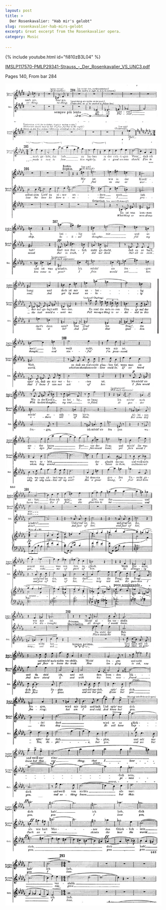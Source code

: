 ```yaml
---
layout: post
title: >
  Der Rosenkavalier: "Hab mir's gelobt"
slug: rosenkavalier-hab-mirs-gelobt
excerpt: Great excerpt from the Rosenkavalier opera.
category: Music

---
```


{% include youtube.html id="fi810zB3L04" %}

[IMSLP117570-PMLP29341-Strauss\_-_Der_Rosenkavalier_VS_UNC3.pdf](IMSLP117570-PMLP29341-Strauss_-_Der_Rosenkavalier_VS_UNC3.pdf)

Pages 140, From bar 284

![hab-mirs-gelobt-01.png](hab-mirs-gelobt-01.png)
![hab-mirs-gelobt-02.png](hab-mirs-gelobt-02.png)
![hab-mirs-gelobt-03.jpg](hab-mirs-gelobt-03.jpg)
![hab-mirs-gelobt-04.jpg](hab-mirs-gelobt-04.jpg)
